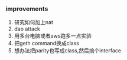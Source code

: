 ### improvements
1. 研究如何加上nat
2. dao attack
3. 用多台电脑或者aws跑多一点实验
4. 把geth command换成class
5. 想办法把parity也写成class,然后搞个interface
